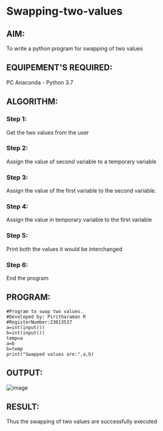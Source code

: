 # Swapping-two-values
## AIM:
To write a python program for swapping of two values
## EQUIPEMENT'S REQUIRED: 
PC
Anaconda - Python 3.7
## ALGORITHM: 
### Step 1:
Get the two values from the user
### Step 2: 
Assign the value of second variable to a temporary variable 
### Step 3: 
Assign the value of the first variable to the second variable.
### Step 4:  
Assign the value in temporary variable to the first variable
### Step 5: 
Print both the values it would be interchanged
### Step 6: 
End the program
## PROGRAM:
```
#Program to swap two values.
#Developed by: Piritharaman R
#RegisterNumber:23013537
a=int(input())
b=int(input())
temp=a
a=b
b=temp
print("Swapped values are:",a,b)
```
## OUTPUT:
![image](https://github.com/ramanpiritha/Swapping-two-values/assets/147084116/9f0f6331-1f8f-447c-a7fd-70f1a34f420e)



## RESULT:
Thus the swapping of two values are successfully executed



